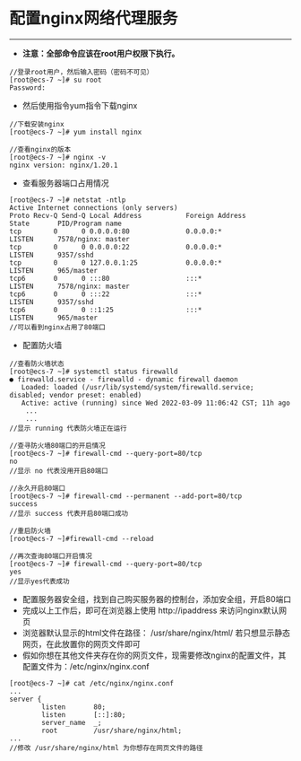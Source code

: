 # 配置nginx网络代理服务
---
-  **注意：全部命令应该在root用户权限下执行。**
```
//登录root用户，然后输入密码（密码不可见）
[root@ecs-7 ~]# su root
Password:
```
- 然后使用指令yum指令下载nginx
```
//下载安装nginx
[root@ecs-7 ~]# yum install nginx

//查看nginx的版本
[root@ecs-7 ~]# nginx -v
nginx version: nginx/1.20.1
```
- 查看服务器端口占用情况
```
[root@ecs-7 ~]# netstat -ntlp
Active Internet connections (only servers)
Proto Recv-Q Send-Q Local Address           Foreign Address         State       PID/Program name    
tcp        0      0 0.0.0.0:80              0.0.0.0:*               LISTEN      7578/nginx: master  
tcp        0      0 0.0.0.0:22              0.0.0.0:*               LISTEN      9357/sshd           
tcp        0      0 127.0.0.1:25            0.0.0.0:*               LISTEN      965/master                
tcp6       0      0 :::80                   :::*                    LISTEN      7578/nginx: master  
tcp6       0      0 :::22                   :::*                    LISTEN      9357/sshd           
tcp6       0      0 ::1:25                  :::*                    LISTEN      965/master          
//可以看到nginx占用了80端口
```
- 配置防火墙
```
//查看防火墙状态
[root@ecs-7 ~]# systemctl status firewalld
● firewalld.service - firewalld - dynamic firewall daemon
   Loaded: loaded (/usr/lib/systemd/system/firewalld.service; disabled; vendor preset: enabled)
   Active: active (running) since Wed 2022-03-09 11:06:42 CST; 11h ago
    ...
    ...
//显示 running 代表防火墙正在运行

//查寻防火墙80端口的开启情况
[root@ecs-7 ~]# firewall-cmd --query-port=80/tcp
no
//显示 no 代表没用开启80端口

//永久开启80端口
[root@ecs-7 ~]# firewall-cmd --permanent --add-port=80/tcp
success
//显示 success 代表开启80端口成功

//重启防火墙
[root@ecs-7 ~]#firewall-cmd --reload

//再次查询80端口开启情况
[root@ecs-7 ~]# firewall-cmd --query-port=80/tcp
yes
//显示yes代表成功
```
- 配置服务器安全组，找到自己购买服务器的控制台，添加安全组，开启80端口
- 完成以上工作后，即可在浏览器上使用 http://ipaddress 来访问nginx默认网页
- 浏览器默认显示的html文件在路径： /usr/share/nginx/html/ 若只想显示静态网页，在此放置你的网页文件即可
- 假如你想在其他文件夹存在你的网页文件，现需要修改nginx的配置文件，其配置文件为：/etc/nginx/nginx.conf
```
[root@ecs-7 ~]# cat /etc/nginx/nginx.conf
...
server {
        listen       80;
        listen       [::]:80;
        server_name  _;
        root         /usr/share/nginx/html;
...
//修改 /usr/share/nginx/html 为你想存在网页文件的路径
```